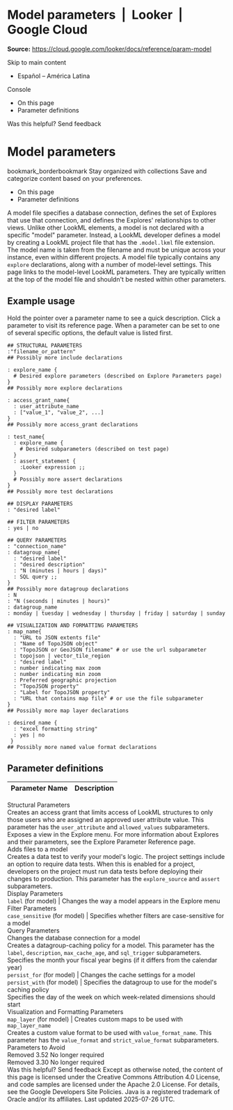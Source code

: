 # Model parameters  |  Looker  |  Google Cloud

**Source:** https://cloud.google.com/looker/docs/reference/param-model

Skip to main content 
  * Español – América Latina

Console 


  * On this page
  * Parameter definitions




Was this helpful?
Send feedback 
#  Model parameters
bookmark_borderbookmark Stay organized with collections  Save and categorize content based on your preferences.
  * On this page
  * Parameter definitions


A model file specifies a database connection, defines the set of Explores that use that connection, and defines the Explores' relationships to other views. Unlike other LookML elements, a model is not declared with a specific "model" parameter. Instead, a LookML developer defines a model by creating a LookML project file that has the `.model.lkml` file extension. The model name is taken from the filename and must be unique across your instance, even within different projects.
A model file typically contains any `explore` declarations, along with a number of model-level settings.
This page links to the model-level LookML parameters. They are typically written at the top of the model file and shouldn't be nested within other parameters.
## Example usage
Hold the pointer over a parameter name to see a quick description. Click a parameter to visit its reference page. When a parameter can be set to one of several specific options, the default value is listed first.
```
## STRUCTURAL PARAMETERS
:"filename_or_pattern"
## Possibly more include declarations

: explore_name {
  # Desired explore parameters (described on Explore Parameters page)
}
## Possibly more explore declarations

: access_grant_name{
  : user_attribute_name
  : ["value_1", "value_2", ...]
}
## Possibly more access_grant declarations

: test_name{
  : explore_name {
    # Desired subparameters (described on test page)
  }
  : assert_statement {
    :Looker expression ;;
  }
  # Possibly more assert declarations
}
## Possibly more test declarations

## DISPLAY PARAMETERS
: "desired label"

## FILTER PARAMETERS
: yes | no

## QUERY PARAMETERS
: "connection_name"
: datagroup_name{
  : "desired label"
  : "desired description"
  : "N (minutes | hours | days)"
  : SQL query ;;
}
## Possibly more datagroup declarations
: N
: "N (seconds | minutes | hours)"
: datagroup_name
: monday | tuesday | wednesday | thursday | friday | saturday | sunday

## VISUALIZATION AND FORMATTING PARAMETERS
: map_name{
  : "URL to JSON extents file"
  : "Name of TopoJSON object"
  : "TopoJSON or GeoJSON filename" # or use the url subparameter
  : topojson | vector_tile_region
  : "desired label"
  : number indicating max zoom
  : number indicating min zoom
  : Preferred geographic projection
  : "TopoJSON property"
  : "Label for TopoJSON property"
  : "URL that contains map file" # or use the file subparameter
}
## Possibly more map layer declarations

: desired_name {
  : "excel formatting string"
  : yes | no
 }
## Possibly more named value format declarations

```

## Parameter definitions
Parameter Name | Description  
---|---  
Structural Parameters  
Creates an access grant that limits access of LookML structures to only those users who are assigned an approved user attribute value. This parameter has the `user_attribute` and `allowed_values` subparameters.  
Exposes a view in the Explore menu. For more information about Explores and their parameters, see the Explore Parameter Reference page.  
Adds files to a model  
Creates a data test to verify your model's logic. The project settings include an option to require data tests. When this is enabled for a project, developers on the project must run data tests before deploying their changes to production. This parameter has the `explore_source` and `assert` subparameters.  
Display Parameters  
`label` (for model) | Changes the way a model appears in the Explore menu  
Filter Parameters  
`case_sensitive` (for model) | Specifies whether filters are case-sensitive for a model  
Query Parameters  
Changes the database connection for a model  
Creates a datagroup-caching policy for a model. This parameter has the `label`, `description`, `max_cache_age`, and `sql_trigger` subparameters.  
Specifies the month your fiscal year begins (if it differs from the calendar year)  
`persist_for` (for model) | Changes the cache settings for a model  
`persist_with` (for model) | Specifies the datagroup to use for the model's caching policy  
Specifies the day of the week on which week-related dimensions should start  
Visualization and Formatting Parameters  
`map_layer` (for model) | Creates custom maps to be used with `map_layer_name`  
Creates a custom value format to be used with `value_format_name`. This parameter has the `value_format` and `strict_value_format` subparameters.  
Parameters to Avoid  
Removed 3.52  No longer required  
Removed 3.30  No longer required  
Was this helpful?
Send feedback 
Except as otherwise noted, the content of this page is licensed under the Creative Commons Attribution 4.0 License, and code samples are licensed under the Apache 2.0 License. For details, see the Google Developers Site Policies. Java is a registered trademark of Oracle and/or its affiliates.
Last updated 2025-07-26 UTC.


